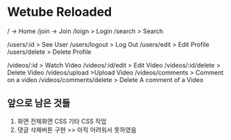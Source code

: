 # Wetube Reloaded

/ -> Home
/join -> Join
/loign > Login
/search > Search

/users/:id > See User
/users/logout > Log Out
/users/edit > Edit Profile
/users/delete > Delete Profile

/videos/:id > Watch Video
/videos/:id/edit > Edit Video
/videos/:id/delete > Delete Video
/videos/upload >Upload Video
/videos/comments > Comment on a video
/videos/comments/delete > Delete A comment of a Video



## 앞으로 남은 것들

1. 화면 전체화면 CSS 기타 CSS 작업    
2. 댓글 삭제버튼 구현 >> 아직 어려워서 못하였음